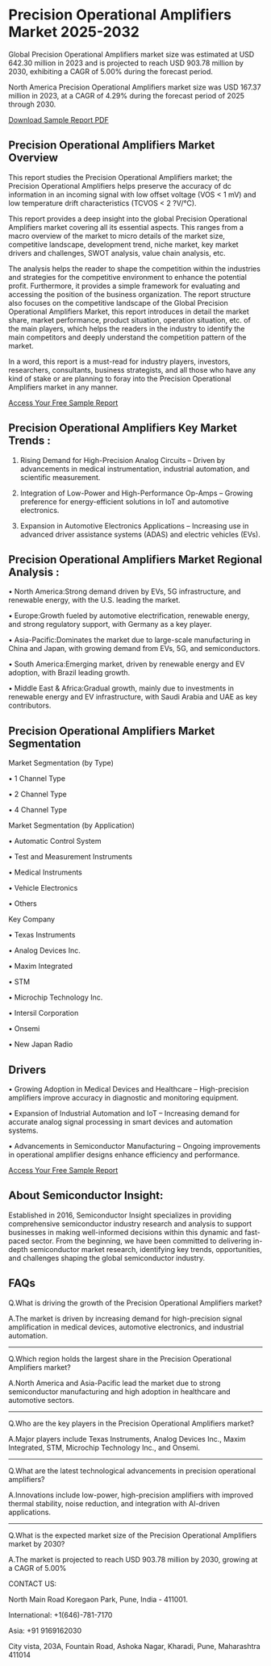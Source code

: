 <h1>Precision Operational Amplifiers Market 2025-2032</h1>

Global Precision Operational Amplifiers market size was estimated at USD 642.30 million in 2023 and is projected to reach USD 903.78 million by 2030, exhibiting a CAGR of 5.00% during the forecast period.

North America Precision Operational Amplifiers market size was USD 167.37 million in 2023, at a CAGR of 4.29% during the forecast period of 2025 through 2030.

[Download Sample Report PDF](https://semiconductorinsight.com/download-sample-report/?product_id=82386)

<h2>Precision Operational Amplifiers Market Overview</h2>

This report studies the Precision Operational Amplifiers market; the Precision Operational Amplifiers helps preserve the accuracy of dc information in an incoming signal with low offset voltage (VOS < 1 mV) and low temperature drift characteristics (TCVOS < 2 ?V/°C).

This report provides a deep insight into the global Precision Operational Amplifiers market covering all its essential aspects. This ranges from a macro overview of the market to micro details of the market size, competitive landscape, development trend, niche market, key market drivers and challenges, SWOT analysis, value chain analysis, etc.

The analysis helps the reader to shape the competition within the industries and strategies for the competitive environment to enhance the potential profit. Furthermore, it provides a simple framework for evaluating and accessing the position of the business organization. The report structure also focuses on the competitive landscape of the Global Precision Operational Amplifiers Market, this report introduces in detail the market share, market performance, product situation, operation situation, etc. of the main players, which helps the readers in the industry to identify the main competitors and deeply understand the competition pattern of the market.

In a word, this report is a must-read for industry players, investors, researchers, consultants, business strategists, and all those who have any kind of stake or are planning to foray into the Precision Operational Amplifiers market in any manner.

[Access Your Free Sample Report](https://semiconductorinsight.com/report/precision-operational-amplifiers-market/)

<h2>Precision Operational Amplifiers Key Market Trends  :</h2>

1.	Rising Demand for High-Precision Analog Circuits – Driven by advancements in medical instrumentation, industrial automation, and scientific measurement.

2.	Integration of Low-Power and High-Performance Op-Amps – Growing preference for energy-efficient solutions in IoT and automotive electronics.

3.	Expansion in Automotive Electronics Applications – Increasing use in advanced driver assistance systems (ADAS) and electric vehicles (EVs).



<h2>Precision Operational Amplifiers Market Regional Analysis :</h2>

•	North America:Strong demand driven by EVs, 5G infrastructure, and renewable energy, with the U.S. leading the market.

•	Europe:Growth fueled by automotive electrification, renewable energy, and strong regulatory support, with Germany as a key player.

•	Asia-Pacific:Dominates the market due to large-scale manufacturing in China and Japan, with growing demand from EVs, 5G, and semiconductors.

•	South America:Emerging market, driven by renewable energy and EV adoption, with Brazil leading growth.

•	Middle East & Africa:Gradual growth, mainly due to investments in renewable energy and EV infrastructure, with Saudi Arabia and UAE as key contributors.



<h2>Precision Operational Amplifiers Market Segmentation</h2>

Market Segmentation (by Type)

•	1 Channel Type

•	2 Channel Type

•	4 Channel Type

Market Segmentation (by Application)

•	Automatic Control System

•	Test and Measurement Instruments

•	Medical Instruments

•	Vehicle Electronics

•	Others

Key Company

•	Texas Instruments

•	Analog Devices Inc.

•	Maxim Integrated

•	STM

•	Microchip Technology Inc.

•	Intersil Corporation

•	Onsemi

•	New Japan Radio

<h2>Drivers</h2>

•	Growing Adoption in Medical Devices and Healthcare – High-precision amplifiers improve accuracy in diagnostic and monitoring equipment.

•	Expansion of Industrial Automation and IoT – Increasing demand for accurate analog signal processing in smart devices and automation systems.

•	Advancements in Semiconductor Manufacturing – Ongoing improvements in operational amplifier designs enhance efficiency and performance.



[Access Your Free Sample Report](https://semiconductorinsight.com/report/precision-operational-amplifiers-market/)

<h2>About Semiconductor Insight:</h2>

Established in 2016, Semiconductor Insight specializes in providing comprehensive semiconductor industry research and analysis to support businesses in making well-informed decisions within this dynamic and fast-paced sector. From the beginning, we have been committed to delivering in-depth semiconductor market research, identifying key trends, opportunities, and challenges shaping the global semiconductor industry.



<h2>FAQs</h2>

Q.What is driving the growth of the Precision Operational Amplifiers market?

A.The market is driven by increasing demand for high-precision signal amplification in medical devices, automotive electronics, and industrial automation.

________________________________________

Q.Which region holds the largest share in the Precision Operational Amplifiers market?

A.North America and Asia-Pacific lead the market due to strong semiconductor manufacturing and high adoption in healthcare and automotive sectors.

________________________________________

Q.Who are the key players in the Precision Operational Amplifiers market?

A.Major players include Texas Instruments, Analog Devices Inc., Maxim Integrated, STM, Microchip Technology Inc., and Onsemi.

________________________________________

Q.What are the latest technological advancements in precision operational amplifiers?

A.Innovations include low-power, high-precision amplifiers with improved thermal stability, noise reduction, and integration with AI-driven applications.

________________________________________

Q.What is the expected market size of the Precision Operational Amplifiers market by 2030?

A.The market is projected to reach USD 903.78 million by 2030, growing at a CAGR of 5.00%

CONTACT US:

North Main Road Koregaon Park, Pune, India - 411001.

International: +1(646)-781-7170

Asia: +91 9169162030

City vista, 203A, Fountain Road, Ashoka Nagar, Kharadi, Pune, Maharashtra 411014





